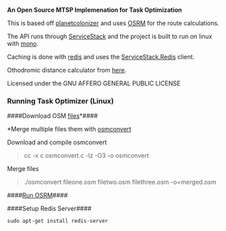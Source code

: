 **An Open Source MTSP Implemenation for Task Optimization**

This is based off [planetcolonizer](http:// "http://code.google.com/p/planetcolonizer/") and uses [OSRM](https://github.com/DennisOSRM/Project-OSRM) for the route calculations.

The API runs through [ServiceStack](https://github.com/ServiceStack/ServiceStack) and the project is built to run on linux with [mono](https://github.com/mono/mono.git).

Caching is done with [redis](https://github.com/antirez/redis) and uses the [ServiceStack.Redis](https://github.com/ServiceStack/ServiceStack.Redis) client.

Othodromic distance calculator from [here](https://github.com/lmaslanka/Orthodromic-Distance-Calculator).

Licensed under the GNU AFFERO GENERAL PUBLIC LICENSE

### Running Task Optimizer (Linux) ###

####Download OSM [files](http://download.geofabrik.de/osm/)*####

*Merge multiple files them with [osmconvert](https://raw.github.com/FoundOPS/TaskOptimizer/master/Tools/osmconvert.c)

Download and compile osmconvert

> cc -x c osmconvert.c -lz -O3 -o osmconvert

Merge files

> ./osmconvert fileone.osm filetwo.osm filethree.osm -o=merged.osm

####[Run OSRM](https://github.com/DennisOSRM/Project-OSRM/wiki/Running-OSRM)####

####Setup Redis Server####

`sudo apt-get install redis-server`


